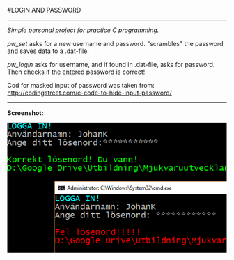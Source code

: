 #LOGIN AND PASSWORD

---

*Simple personal project for practice C programming.* 

*pw_set* asks for a new username and password. "scrambles" the password and saves data to a .dat-file.

*pw_login* asks for username, and if found in .dat-file, asks for password. Then checks if the entered password is correct!

Cod for masked input of password was taken from:
http://codingstreet.com/c-code-to-hide-input-password/

---

**Screenshot:**

![Shot 1](https://raw.githubusercontent.com/GoblinDynamiteer/login_password/master/img/img001.png)
